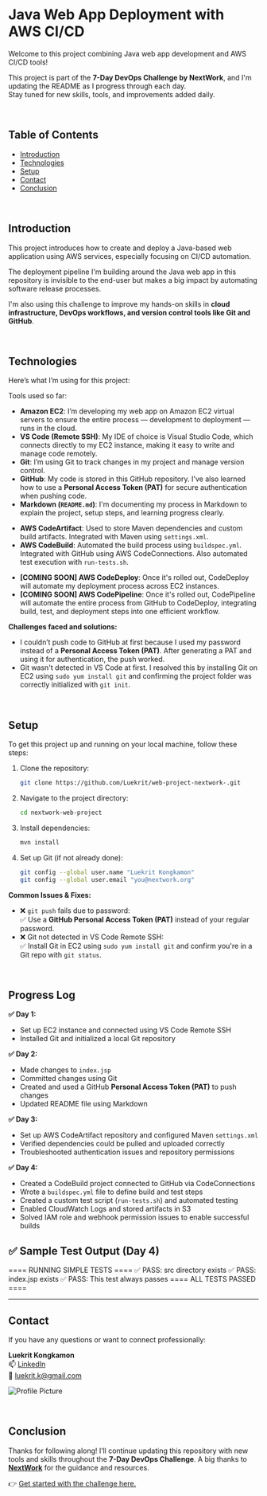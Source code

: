 # Java Web App Deployment with AWS CI/CD

Welcome to this project combining Java web app development and AWS CI/CD tools!

This project is part of the **7-Day DevOps Challenge by NextWork**, and I'm updating the README as I progress through each day.  
Stay tuned for new skills, tools, and improvements added daily.

<br>

## Table of Contents
- [Introduction](#introduction)
- [Technologies](#technologies)
- [Setup](#setup)
- [Contact](#contact)
- [Conclusion](#conclusion)

<br>

## Introduction
This project introduces how to create and deploy a Java-based web application using AWS services, especially focusing on CI/CD automation.

The deployment pipeline I'm building around the Java web app in this repository is invisible to the end-user but makes a big impact by automating software release processes.

I'm also using this challenge to improve my hands-on skills in **cloud infrastructure, DevOps workflows, and version control tools like Git and GitHub**.

<br>

## Technologies
Here’s what I’m using for this project:

Tools used so far:
- **Amazon EC2**: I’m developing my web app on Amazon EC2 virtual servers to ensure the entire process — development to deployment — runs in the cloud.
- **VS Code (Remote SSH)**: My IDE of choice is Visual Studio Code, which connects directly to my EC2 instance, making it easy to write and manage code remotely.
- **Git**: I’m using Git to track changes in my project and manage version control.
- **GitHub**: My code is stored in this GitHub repository. I've also learned how to use a **Personal Access Token (PAT)** for secure authentication when pushing code.
- **Markdown (`README.md`)**: I'm documenting my process in Markdown to explain the project, setup steps, and learning progress clearly.
+ **AWS CodeArtifact**: Used to store Maven dependencies and custom build artifacts. Integrated with Maven using `settings.xml`.
+ **AWS CodeBuild**: Automated the build process using `buildspec.yml`. Integrated with GitHub using AWS CodeConnections. Also automated test execution with `run-tests.sh`.
- **[COMING SOON] AWS CodeDeploy**: Once it's rolled out, CodeDeploy will automate my deployment process across EC2 instances.
- **[COMING SOON] AWS CodePipeline**: Once it's rolled out, CodePipeline will automate the entire process from GitHub to CodeDeploy, integrating build, test, and deployment steps into one efficient workflow.

**Challenges faced and solutions:**
- I couldn’t push code to GitHub at first because I used my password instead of a **Personal Access Token (PAT)**. After generating a PAT and using it for authentication, the push worked.
- Git wasn't detected in VS Code at first. I resolved this by installing Git on EC2 using `sudo yum install git` and confirming the project folder was correctly initialized with `git init`.

<br>

## Setup
To get this project up and running on your local machine, follow these steps:

1. Clone the repository:
    ```bash
    git clone https://github.com/Luekrit/web-project-nextwork-.git
    ```
2. Navigate to the project directory:
    ```bash
    cd nextwork-web-project
    ```
3. Install dependencies:
    ```bash
    mvn install
    ```
4. Set up Git (if not already done):
    ```bash
    git config --global user.name "Luekrit Kongkamon"
    git config --global user.email "you@nextwork.org"
    ```

**Common Issues & Fixes:**
- ❌ `git push` fails due to password:  
  ✅ Use a **GitHub Personal Access Token (PAT)** instead of your regular password.
- ❌ Git not detected in VS Code Remote SSH:  
  ✅ Install Git in EC2 using `sudo yum install git` and confirm you're in a Git repo with `git status`.

<br>

## Progress Log

**✅ Day 1:**
- Set up EC2 instance and connected using VS Code Remote SSH
- Installed Git and initialized a local Git repository

**✅ Day 2:**
- Made changes to `index.jsp`
- Committed changes using Git
- Created and used a GitHub **Personal Access Token (PAT)** to push changes
- Updated README file using Markdown

**✅ Day 3:**
- Set up AWS CodeArtifact repository and configured Maven `settings.xml`
- Verified dependencies could be pulled and uploaded correctly
- Troubleshooted authentication issues and repository permissions

**✅ Day 4:**
- Created a CodeBuild project connected to GitHub via CodeConnections
- Wrote a `buildspec.yml` file to define build and test steps
- Created a custom test script (`run-tests.sh`) and automated testing
- Enabled CloudWatch Logs and stored artifacts in S3
- Solved IAM role and webhook permission issues to enable successful builds
## ✅ Sample Test Output (Day 4)
==== RUNNING SIMPLE TESTS ====
✅ PASS: src directory exists
✅ PASS: index.jsp exists
✅ PASS: This test always passes
==== ALL TESTS PASSED ====

---

## Contact
If you have any questions or want to connect professionally:

**Luekrit Kongkamon**  
📫 [LinkedIn](https://www.linkedin.com/in/luekrit-kongkamon/)  
📧 [luekrit.k@gmail.com](mailto:luekrit.k@gmail.com)

![Profile Picture](https://avatars.githubusercontent.com/u/203988479?v=4)

<br>

## Conclusion

Thanks for following along! I’ll continue updating this repository with new tools and skills throughout the **7-Day DevOps Challenge**. A big thanks to **[NextWork](https://learn.nextwork.org/app)** for the guidance and resources.

👉 [Get started with the challenge here.](https://learn.nextwork.org/projects/aws-devops-vscode?track=high)

